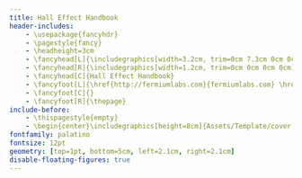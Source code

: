 ```yaml
---
title: Hall Effect Handbook
header-includes:
    - \usepackage{fancyhdr}
    - \pagestyle{fancy}
    - \headheight=3cm
    - \fancyhead[L]{\includegraphics[width=3.2cm, trim=0cm 7.3cm 0cm 0cm]{Assets/Template/logo.eps} } 
    - \fancyhead[R]{\includegraphics[width=1.2cm, trim=0cm 0cm 0cm 0cm]{Assets/Template/logo_labtrek.eps}  }
    - \fancyhead[C]{Hall Effect Handbook}
    - \fancyfoot[L]{\href{http://fermiumlabs.com}{fermiumlabs.com} \href{http://labtrek.it}{labtrek.it} }
    - \fancyfoot[C]{}
    - \fancyfoot[R]{\thepage}
include-before:
    - \thispagestyle{empty}
    - \begin{center}\includegraphics[height=8cm]{Assets/Template/cover.jpg}\end{center}
fontfamily: palatino
fontsize: 12pt
geometry: [top=1pt, bottom=5cm, left=2.1cm, right=2.1cm]
disable-floating-figures: true
---
```


<!--
Copyright (C)  2016  Labtrek & Fermium LABS.
Permission is granted to copy, distribute and/or modify this document
under the terms of the GNU Free Documentation License, Version 1.3
or any later version published by the Free Software Foundation;
with the Invariant Sections being "Authorship", no Front-Cover Texts, and no Back-Cover Texts.
A copy of the license is included in the section entitled "GNU
Free Documentation License".
-->

